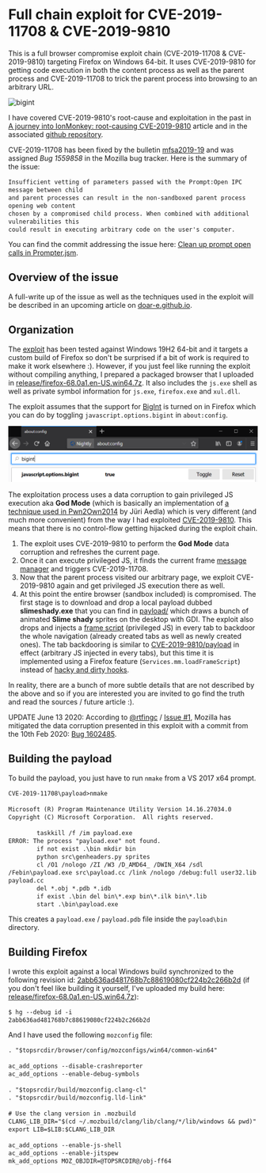 # Full chain exploit for CVE-2019-11708 & CVE-2019-9810

This is a full browser compromise exploit chain (CVE-2019-11708 & CVE-2019-9810) targeting Firefox on Windows 64-bit. It uses CVE-2019-9810 for getting code execution in both the content process as well as the parent process and CVE-2019-11708 to trick the parent process into browsing to an arbitrary URL.

![bigint](pics/cthulhu.js.gif)

I have covered CVE-2019-9810's root-cause and exploitation in the past in [A journey into IonMonkey: root-causing CVE-2019-9810](https://doar-e.github.io/blog/2019/06/17/a-journey-into-ionmonkey-root-causing-cve-2019-9810/) article and in the associated [github repository](https://github.com/0vercl0k/CVE-2019-9810).

CVE-2019-11708 has been fixed by the bulletin [mfsa2019-19](https://www.mozilla.org/en-US/security/advisories/mfsa2019-19/) and was assigned *Bug 1559858* in the Mozilla bug tracker. Here is the summary of the issue:

```text
Insufficient vetting of parameters passed with the Prompt:Open IPC message between child
and parent processes can result in the non-sandboxed parent process opening web content
chosen by a compromised child process. When combined with additional vulnerabilities this
could result in executing arbitrary code on the user's computer.
```

You can find the commit addressing the issue here: [Clean up prompt open calls in Prompter.jsm](https://phabricator.services.mozilla.com/D35371).

## Overview of the issue

A full-write up of the issue as well as the techniques used in the exploit will be described in an upcoming article on [doar-e.github.io](https://doar-e.github.io/).

## Organization

The [exploit](https://github.com/0vercl0k/CVE-2019-11708/blob/master/cthulhu.js) has been tested against Windows 19H2 64-bit and it targets a custom build of Firefox so don't be surprised if a bit of work is required to make it work elsewhere :). However, if you just feel like running the exploit without compiling anything, I prepared a packaged browser that I uploaded in [release/firefox-68.0a1.en-US.win64.7z](https://github.com/0vercl0k/CVE-2019-11708/releases/download/1/firefox-68.0a1.en-US.win64.7z). It also includes the `js.exe` shell as well as private symbol information for `js.exe`, `firefox.exe` and `xul.dll`.

The exploit assumes that the support for [BigInt](https://developer.mozilla.org/en-US/docs/Web/JavaScript/Reference/Global_Objects/BigInt) is turned on in Firefox which you can do by toggling `javascript.options.bigint` in `about:config`.

![bigint](pics/bigint.png)

The exploitation process uses a data corruption to gain privileged JS execution aka **God Mode** (which is basically an implementation of [a technique used in Pwn2Own2014](https://bugzilla.mozilla.org/show_bug.cgi?id=982974) by Jüri Aedla) which is very different (and much more convenient) from the way I had exploited [CVE-2019-9810](https://github.com/0vercl0k/CVE-2019-9810). This means that there is no control-flow getting hijacked during the exploit chain.

1. The exploit uses CVE-2019-9810 to perform the **God Mode** data corruption and refreshes the current page.
2. Once it can execute privileged JS, it finds the current frame [message manager](https://developer.mozilla.org/en-US/docs/Mozilla/Firefox/Multiprocess_Firefox/Message_Manager/Message_manager_overview) and triggers CVE-2019-11708.
3. Now that the parent process visited our arbitrary page, we exploit CVE-2019-9810 again  and get privileged JS execution there as well.
4. At this point the entire browser (sandbox included) is compromised. The first stage is to download and drop a local payload dubbed **slimeshady.exe** that you can find in [payload/](https://github.com/0vercl0k/CVE-2019-11708/blob/master/payload) which draws a bunch of animated **Slime shady** sprites on the desktop with GDI. The exploit also drops and injects a [frame script](https://developer.mozilla.org/en-US/docs/Mozilla/Firefox/Multiprocess_Firefox/Message_Manager/Frame_script_loading_and_lifetime) (privileged JS) in every tab to backdoor the whole navigation (already created tabs as well as newly created ones). The tab backdooring is similar to [CVE-2019-9810/payload](https://github.com/0vercl0k/CVE-2019-9810/tree/master/payload) in effect (arbitrary JS injected in every tabs), but this time it is implemented using a Firefox feature (`Services.mm.loadFrameScript`) instead of [hacky and dirty hooks](https://github.com/0vercl0k/CVE-2019-9810/blob/master/payload/src/ReflectiveDll.cc#L326).

In reality, there are a bunch of more subtle details that are not described by the above and so if you are interested you are invited to go find the truth and read the sources / future article :).

UPDATE June 13 2020: According to [@rtfingc](https://github.com/rtfingc) / [Issue #1](https://github.com/0vercl0k/CVE-2019-11708/issues/1), Mozilla has mitigated the data corruption presented in this exploit with a commit from the 10th Feb 2020: [Bug 1602485](https://hg.mozilla.org/mozilla-central/rev/ef01a12520ae39f25f6cfa3972c85e2b1deb1dcb).

## Building the payload

To build the payload, you just have to run `nmake` from a VS 2017 x64 prompt.

```text
CVE-2019-11708\payload>nmake

Microsoft (R) Program Maintenance Utility Version 14.16.27034.0
Copyright (C) Microsoft Corporation.  All rights reserved.

        taskkill /f /im payload.exe
ERROR: The process "payload.exe" not found.
        if not exist .\bin mkdir bin
        python src\genheaders.py sprites
        cl /O1 /nologo /ZI /W3 /D_AMD64_ /DWIN_X64 /sdl /Febin\payload.exe src\payload.cc /link /nologo /debug:full user32.lib
payload.cc
        del *.obj *.pdb *.idb
        if exist .\bin del bin\*.exp bin\*.ilk bin\*.lib
        start .\bin\payload.exe
```

This creates a `payload.exe` / `payload.pdb` file inside the `payload\bin` directory.

## Building Firefox

I wrote this exploit against a local Windows build synchronized to the following revision id: [2abb636ad481768b7c88619080cf224b2c266b2d](https://hg.mozilla.org/mozilla-central/rev/2abb636ad481768b7c88619080cf224b2c266b2d) (if you don't feel like building it yourself, I've uploaded my build here: [release/firefox-68.0a1.en-US.win64.7z](https://github.com/0vercl0k/CVE-2019-11708/releases/download/1/firefox-68.0a1.en-US.win64.7z)):

```text
$ hg --debug id -i
2abb636ad481768b7c88619080cf224b2c266b2d
```

And I have used the following `mozconfig` file:

```text
. "$topsrcdir/browser/config/mozconfigs/win64/common-win64"

ac_add_options --disable-crashreporter
ac_add_options --enable-debug-symbols

. "$topsrcdir/build/mozconfig.clang-cl"
. "$topsrcdir/build/mozconfig.lld-link"

# Use the clang version in .mozbuild
CLANG_LIB_DIR="$(cd ~/.mozbuild/clang/lib/clang/*/lib/windows && pwd)"
export LIB=$LIB:$CLANG_LIB_DIR

ac_add_options --enable-js-shell
ac_add_options --enable-jitspew
mk_add_options MOZ_OBJDIR=@TOPSRCDIR@/obj-ff64
```

